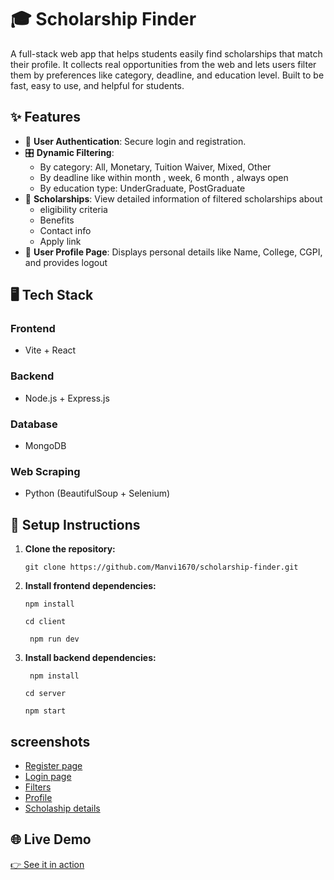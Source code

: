 
# **🎓 Scholarship Finder**  
A full-stack web app that helps students easily find scholarships that match their profile. It collects real opportunities from the web and lets users filter them by preferences like category, deadline, and education level. Built to be fast, easy to use, and helpful for students.

## ✨ Features

- 🔐 **User Authentication**: Secure login and registration.
- 🎛️ **Dynamic Filtering**:
  - By category: All, Monetary, Tuition Waiver, Mixed, Other  
  - By deadline like within month , week, 6 month , always open
  - By education type: UnderGraduate, PostGraduate 
- 📄 **Scholarships**: View detailed information of filtered scholarships about
    - eligibility criteria
    - Benefits
    - Contact info
    - Apply link
- 👤 **User Profile Page**: Displays personal details like Name, College, CGPI, and provides logout


## 🖥️ Tech Stack

### Frontend
- Vite + React

### Backend
- Node.js + Express.js

### Database
- MongoDB 
  
### Web Scraping
- Python (BeautifulSoup + Selenium)



## 📌 Setup Instructions

1. **Clone the repository:**
  
   `git clone https://github.com/Manvi1670/scholarship-finder.git`
   

2. **Install frontend dependencies:**
  
   `npm install`
   
    `cd client`
   
   ` npm run dev`
   

4. **Install backend dependencies:**

   ` npm install`

   `cd server`

   `npm start`


## screenshots

- [Register page](Screenshots/Screenshot_25-6-2025_112213_localhost.jpeg)
- [Login page](Screenshots/Screenshot_25-6-2025_112120_localhost.jpeg)
- [Filters](Screenshots/Screenshot_25-6-2025_112410_localhost.jpeg)
- [Profile](Screenshots/Screenshot_25-6-2025_112433_localhost.jpeg)
- [Scholaship details](Screenshots/Screenshot_25-6-2025_11327_localhost.jpeg)
## 🌐 Live Demo

[👉 See it in action](https://your-deployment-link.com)

